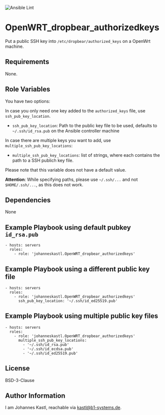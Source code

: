 ![Ansible Lint](https://github.com/johanneskastl/ansible-role-OpenWRT_dropbear_authorizedkeys/workflows/Ansible%20Lint/badge.svg)

OpenWRT_dropbear_authorizedkeys
=========

Put a public SSH key into `/etc/dropbear/authorized_keys` on a OpenWrt machine.

Requirements
------------

None.

Role Variables
--------------

You have two options:

In case you only need one key added to the `authorized_keys` file, use `ssh_pub_key_location`.

- `ssh_pub_key_location`: Path to the public key file to be used, defaults to `~/.ssh/id_rsa.pub` on the Ansible controller machine

In case there are multiple keys you want to add, use `multiple_ssh_pub_key_locations`:

- `multiple_ssh_pub_key_locations`: list of strings, where each contains the path to a SSH publich key file.

Please note that this variable does not have a default value.

**Attention**: While specifying paths, please use `~/.ssh/...` and not `$HOME/.ssh/...`, as this does not work.

Dependencies
------------

None

Example Playbook using default pubkey `id_rsa.pub`
----------------

    - hosts: servers
      roles:
        - role: 'johanneskastl.OpenWRT_dropbear_authorizedkeys'

Example Playbook using a different public key file
----------------

    - hosts: servers
      roles:
        - role: 'johanneskastl.OpenWRT_dropbear_authorizedkeys'
          ssh_pub_key_location: '~/.ssh/id_ed25519.pub'

Example Playbook using multiple public key files
----------------

    - hosts: servers
      roles:
        - role: 'johanneskastl.OpenWRT_dropbear_authorizedkeys'
          multiple_ssh_pub_key_locations:
            - '~/.ssh/id_rsa.pub'
            - '~/.ssh/id_ecdsa.pub'
            - '~/.ssh/id_ed25519.pub'

License
-------

BSD-3-Clause

Author Information
------------------

I am Johannes Kastl, reachable via kastl@b1-systems.de.
